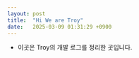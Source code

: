 ```yaml
---
layout: post
title:  "Hi We are Troy"
date:   2025-03-09 01:31:29 +0900
---
```


- 이곳은 Troy의 개발 로그를 정리한 곳입니다.